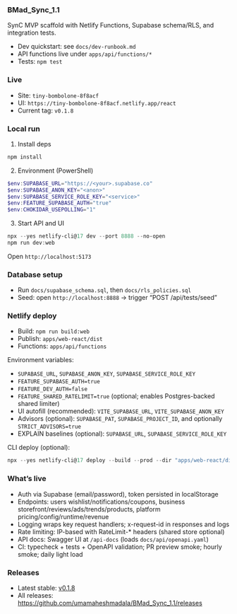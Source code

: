 ### BMad_Sync_1.1

SynC MVP scaffold with Netlify Functions, Supabase schema/RLS, and integration tests.

- Dev quickstart: see `docs/dev-runbook.md`
- API functions live under `apps/api/functions/*`
- Tests: `npm test`

### Live

- Site: `tiny-bombolone-8f8acf`
- UI: `https://tiny-bombolone-8f8acf.netlify.app/react`
- Current tag: `v0.1.8`

### Local run

1) Install deps

```powershell
npm install
```

2) Environment (PowerShell)

```powershell
$env:SUPABASE_URL="https://<your>.supabase.co"
$env:SUPABASE_ANON_KEY="<anon>"
$env:SUPABASE_SERVICE_ROLE_KEY="<service>"
$env:FEATURE_SUPABASE_AUTH="true"
$env:CHOKIDAR_USEPOLLING="1"
```

3) Start API and UI

```powershell
npx --yes netlify-cli@17 dev --port 8888 --no-open
npm run dev:web
```

Open `http://localhost:5173`

### Database setup

- Run `docs/supabase_schema.sql`, then `docs/rls_policies.sql`
- Seed: open `http://localhost:8888` → trigger “POST /api/tests/seed”

### Netlify deploy

- Build: `npm run build:web`
- Publish: `apps/web-react/dist`
- Functions: `apps/api/functions`

Environment variables:

- `SUPABASE_URL`, `SUPABASE_ANON_KEY`, `SUPABASE_SERVICE_ROLE_KEY`
- `FEATURE_SUPABASE_AUTH=true`
- `FEATURE_DEV_AUTH=false`
- `FEATURE_SHARED_RATELIMIT=true` (optional; enables Postgres-backed shared limiter)
- UI autofill (recommended): `VITE_SUPABASE_URL`, `VITE_SUPABASE_ANON_KEY`
 - Advisors (optional): `SUPABASE_PAT`, `SUPABASE_PROJECT_ID`, and optionally `STRICT_ADVISORS=true`
 - EXPLAIN baselines (optional): `SUPABASE_URL`, `SUPABASE_SERVICE_ROLE_KEY`

CLI deploy (optional):

```powershell
npx --yes netlify-cli@17 deploy --build --prod --dir "apps/web-react/dist" --functions "apps/api/functions"
```

### What’s live

- Auth via Supabase (email/password), token persisted in localStorage
- Endpoints: users wishlist/notifications/coupons, business storefront/reviews/ads/trends/products, platform pricing/config/runtime/revenue
- Logging wraps key request handlers; x-request-id in responses and logs
- Rate limiting: IP-based with RateLimit-* headers (shared store optional)
- API docs: Swagger UI at `/api-docs` (loads `docs/api/openapi.yaml`)
- CI: typecheck + tests + OpenAPI validation; PR preview smoke; hourly smoke; daily light load


### Releases

- Latest stable: [v0.1.8](https://github.com/umamaheshmadala/BMad_Sync_1.1/releases/tag/v0.1.8)
- All releases: https://github.com/umamaheshmadala/BMad_Sync_1.1/releases


